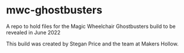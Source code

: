 # mwc-ghostbusters
A repo to hold files for the Magic Wheelchair Ghostbusters build to be revealed in June 2022

This build was created by Stegan Price and the team at Makers Hollow.
